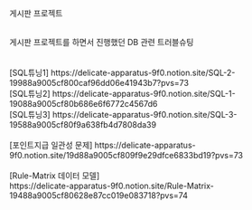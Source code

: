 게시판 프로젝트


<br/>
게시판 프로젝트를 하면서 진행했던 DB 관련 트러블슈팅
<br/>
<br/>
<br/>[SQL튜닝1] https://delicate-apparatus-9f0.notion.site/SQL-2-19988a9005cf800caf96dd06e41943b7?pvs=73
<br/>[SQL튜닝2] https://delicate-apparatus-9f0.notion.site/SQL-1-19088a9005cf80b686e6f6772c4567d6
<br/>[SQL튜닝3] https://delicate-apparatus-9f0.notion.site/SQL-3-19588a9005cf80f9a638fb4d7808da39
<br/>
<br/>[포인트지급 일관성 문제] https://delicate-apparatus-9f0.notion.site/19d88a9005cf809f9e29dfce6833bd19?pvs=73
<br/> 
<br/>[Rule-Matrix 데이터 모델]<br/> https://delicate-apparatus-9f0.notion.site/Rule-Matrix-19488a9005cf80628e87cc019e083718?pvs=74
